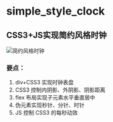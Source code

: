 # simple_style_clock

## CSS3+JS实现简约风格时钟
![简约风格时钟](/简约时钟/clock.gif)
### 要点：
1. div+CSS3 实现时钟表盘
2. CSS3 控制内阴影、外阴影、阴影距离
3. flex 布局实现子元素水平垂直居中
4. 伪元素实现秒针、分针、时针
5. JS 控制 CSS3 的每秒动效
